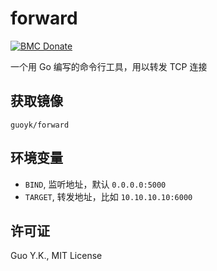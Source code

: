 # forward

[![BMC Donate](https://img.shields.io/badge/BMC-Donate-orange)](https://www.buymeacoffee.com/vFa5wfRq6)

一个用 Go 编写的命令行工具，用以转发 TCP 连接

## 获取镜像

`guoyk/forward`

## 环境变量

* `BIND`, 监听地址，默认 `0.0.0.0:5000`
* `TARGET`, 转发地址，比如 `10.10.10.10:6000`

## 许可证

Guo Y.K., MIT License

